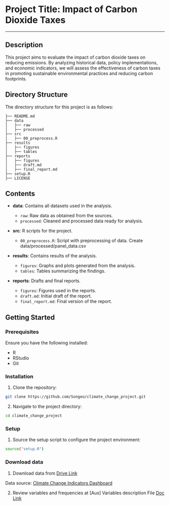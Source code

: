 # Project Title: Impact of Carbon Dioxide Taxes

---

## Description

This project aims to evaluate the impact of carbon dioxide taxes on reducing 
emissions. By analyzing historical data, policy implementations, and economic
indicators, we will assess the effectiveness of carbon taxes in promoting 
sustainable environmental practices and reducing carbon footprints.

## Directory Structure

The directory structure for this project is as follows:

```
├── README.md
├── data
│   ├── raw
│   ├── processed
├── src
│   ├── 00_preprocess.R
├── results
│   ├── figures
│   ├── tables
├── reports
│   ├── figures
│   ├── draft.md
│   ├── final_report.md
├── setup.R
├── LICENSE
```

## Contents

- **data**: Contains all datasets used in the analysis.
  - `raw`: Raw data as obtained from the sources.
  - `processed`: Cleaned and processed data ready for analysis.

- **src**: R scripts for the project.
  - `00_preprocess.R`: Script with preprocessing of data. Create data/processed/panel_data.csv

- **results**: Contains results of the analysis.
  - `figures`: Graphs and plots generated from the analysis.
  - `tables`: Tables summarizing the findings.

- **reports**: Drafts and final reports.
  - `figures`: Figures used in the reports.
  - `draft.md`: Initial draft of the report.
  - `final_report.md`: Final version of the report.

## Getting Started

### Prerequisites

Ensure you have the following installed:

- R
- RStudio
- Git

### Installation

1. Clone the repository:

```sh
git clone https://github.com/Songeo/climate_change_project.git
```

2.	Navigate to the project directory:

```sh
cd climate_change_project
```

### Setup

1.	Source the setup script to configure the project environment:

```sh
source("setup.R")
```

### Download data

1. Download data from 
[Drive Link](https://drive.google.com/drive/folders/1EpnqGvAHDo0NDhW5E86HlN9H6RxGvfex?usp=drive_link)

Data source: [Climate Change Indicators Dashboard](https://climatedata.imf.org/pages/access-data) 


2. Review variables and frequencies at [Aux] Variables description File [Doc Link](https://docs.google.com/spreadsheets/d/1Wi-eEsxhlAh1JGq6Y8fvvN3mqcajraz1aXOsq9fTLU8/edit?usp=sharing)
